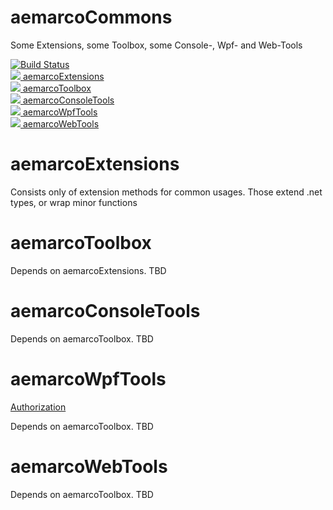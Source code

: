 # aemarcoCommons

Some Extensions, some Toolbox, some Console-, Wpf- and Web-Tools

[![Build Status](https://dev.azure.com/aemarco/aemarcoCommons/_apis/build/status/aemarco.aemarcoCommons?branchName=master)](https://dev.azure.com/aemarco/aemarcoCommons/_build/latest?definitionId=10&branchName=master)<br/>
<a href=https://www.nuget.org/packages/aemarcoExtensions><img src="https://buildstats.info/nuget/aemarcoExtensions"> aemarcoExtensions</a><br/>
<a href=https://www.nuget.org/packages/aemarcoToolbox><img src="https://buildstats.info/nuget/aemarcoToolbox"> aemarcoToolbox</a><br/>
<a href=https://www.nuget.org/packages/aemarcoConsoleTools><img src="https://buildstats.info/nuget/aemarcoConsoleTools"> aemarcoConsoleTools </a><br/>
<a href=https://www.nuget.org/packages/aemarcoWpfTools><img src="https://buildstats.info/nuget/aemarcoWpfTools"> aemarcoWpfTools</a><br/>
<a href=https://www.nuget.org/packages/aemarcoWebTools><img src="https://buildstats.info/nuget/aemarcoWebTools"> aemarcoWebTools </a><br/>


<h1>aemarcoExtensions</h1>
<p>Consists only of extension methods for common usages. Those extend .net types, or wrap minor functions</p>

<h1>aemarcoToolbox</h1>
<p>Depends on aemarcoExtensions. TBD</p>

<h1>aemarcoConsoleTools</h1>
<p>Depends on aemarcoToolbox. TBD</p>

<h1>aemarcoWpfTools</h1>
<a href=./tree/master/WebTools/Authorization> Authorization </a><br/>
<p>Depends on aemarcoToolbox. TBD</p>

<h1>aemarcoWebTools</h1>
<p>Depends on aemarcoToolbox. TBD</p>





